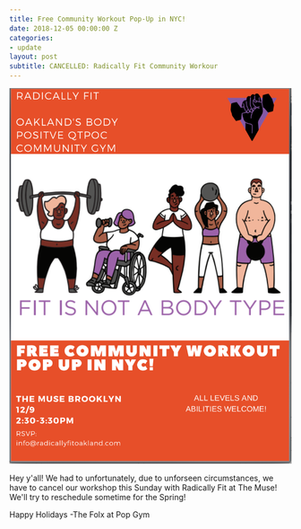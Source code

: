```yaml
---
title: Free Community Workout Pop-Up in NYC!
date: 2018-12-05 00:00:00 Z
categories:
- update
layout: post
subtitle: CANCELLED: Radically Fit Community Workour
---
```


![Radically Fit in NYC!](/assets/radfitnyc2.png)

Hey y'all!
We had to unfortunately, due to unforseen circumstances, we have to cancel our workshop this Sunday with Radically Fit at The Muse! We'll try to reschedule sometime for the Spring!

Happy Holidays
-The Folx at Pop Gym

